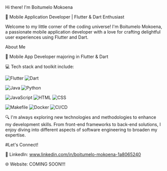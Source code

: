 Hi there! I'm Boitumelo Mokoena

📱 Mobile Application Developer | Flutter & Dart Enthusiast

Welcome to my little corner of the coding universe! I'm Boitumelo Mokoena, a passionate mobile application developer with a love for crafting delightful user experiences using Flutter and Dart. 

About Me

🚀 Mobile App Developer majoring in Flutter & Dart

💻 Tech stack and toolkit include:

  ![Flutter](https://img.shields.io/badge/-Flutter-02569B?logo=flutter&logoColor=white)
  ![Dart](https://img.shields.io/badge/-Dart-0175C2?logo=dart&logoColor=white)
  
  ![Java](https://img.shields.io/badge/-Java-007396?logo=java&logoColor=white)
  ![Python](https://img.shields.io/badge/-Python-3776AB?logo=python&logoColor=white)
  
  ![JavaScript](https://img.shields.io/badge/-JavaScript-F7DF1E?logo=javascript&logoColor=black)
  ![HTML](https://img.shields.io/badge/-HTML-E34F26?logo=html5&logoColor=white)
  ![CSS](https://img.shields.io/badge/-CSS-1572B6?logo=css3&logoColor=white)
  
  ![Makefile](https://img.shields.io/badge/-Makefile-003366?logo=gnu-make&logoColor=white)
  ![Docker](https://img.shields.io/badge/-Docker-2496ED?logo=docker&logoColor=white)
  ![CI/CD](https://img.shields.io/badge/-CI/CD-0175C2?logo=jenkins&logoColor=white)


🔍 I'm always exploring new technologies and methodologies to enhance my development skills. From front-end frameworks to back-end solutions, I enjoy diving into different aspects of software engineering to broaden my expertise.

#Let's Connect!

🔗 LinkedIn: www.linkedin.com/in/boitumelo-mokoena-1a8065240

🌐 Website: COMING SOON!!!

